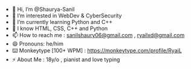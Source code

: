 - 👋 Hi, I’m @Shaurya-Sanil
- 👀 I’m interested in WebDev & CyberSecurity
- 🌱 I’m currently learning Python and C++
- 🧠 I know HTML, CSS, C++ and Python
- 📫 How to reach me : sanilshaury06@gmail.com , ryailxd@gmail.com
- 😄 Pronouns: he/him
- ⌨️ Monkeytype [100+ WPM] : https://monkeytype.com/profile/RyaiL
- ⚡ About Me : 18y/o , pianist and love typing

<!---
Shaurya-Sanil/Shaurya-Sanil is a ✨ special ✨ repository because its `README.md` (this file) appears on your GitHub profile.
You can click the Preview link to take a look at your changes.
--->
